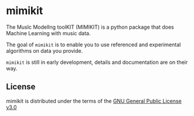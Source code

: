 # mimikit

The MusIc ModelIng toolKIT (MIMIKIT) is a python package that does Machine Learning with music data.

The goal of `mimikit` is to enable you to use referenced and experimental algorithms on data you provide.

`mimikit` is still in early development, details and documentation are on their way.

## License

mimikit is distributed under the terms of the [GNU General Public License v3.0](https://choosealicense.com/licenses/gpl-3.0/)



